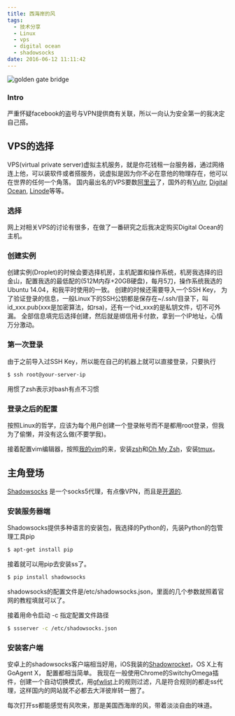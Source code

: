 ```yaml
---
title: 西海岸的风
tags:
  - 技术分享
  - Linux
  - vps
  - digital ocean
  - shadowsocks
date: 2016-06-12 11:11:42
---
```



![golden gate bridge](/images/breeze-from-west-coast/golden_gate_bridge.jpg "Golden Gate Bridge")

### Intro
严重怀疑facebook的盗号与VPN提供商有关联，所以一向认为安全第一的我决定自己搭。

## VPS的选择

VPS(virtual private server)虚拟主机服务，就是你花钱租一台服务器，通过网络连上他，可以装软件或者搭服务，说虚拟是因为你不必在意他的物理存在，他可以在世界的任何一个角落。
国内最出名的VPS要数[阿里云](https://www.aliyun.com/)了，国外的有[Vultr](https://www.vultr.com/), [Digital Ocean](https://www.digitalocean.com/), [Linode](https://www.linode.com/)等等。

### 选择

网上对相关VPS的讨论有很多，在做了一番研究之后我决定购买Digital Ocean的主机。

### 创建实例

创建实例(Droplet)的时候会要选择机房，主机配置和操作系统，机房我选择的旧金山，配置我选的最低配的(512M内存+20GB硬盘)，每月5刀，操作系统我选的Ubuntu 14.04，和我平时使用的一致。
创建的时候还需要导入一个SSH Key， 为了验证登录的信息，一般Linux下的SSH公钥都是保存在~/.ssh/目录下，叫id_xxx.pub(xxx是加密算法，如rsa)，还有一个id_xxx的是私钥文件，切不可外漏。
全部信息填完后选择创建，然后就是绑信用卡付款，拿到一个IP地址，心情万分激动。


### 第一次登录

由于之前导入过SSH Key，所以能在自己的机器上就可以直接登录，只要执行

``` bash
$ ssh root@your-server-ip
```
用惯了zsh表示对bash有点不习惯

### 登录之后的配置

按照Linux的哲学，应该为每个用户创建一个登录帐号而不是都用root登录，但我为了偷懒，并没有这么做(不要学我)。

接着配置vim编辑器，按照[我的vim](https://github.com/cold-coder/vim)的来，安装[zsh](http://www.zsh.org/)和[Oh My Zsh](https://github.com/robbyrussell/oh-my-zsh)，安装[tmux](https://tmux.github.io/)。


## 主角登场

[Shadowsocks](https://shadowsocks.org/en/index.html) 是一个socks5代理，有点像VPN，而且是[开源的](https://github.com/shadowsocks).

### 安装服务器端
Shadowsocks提供多种语言的安装包，我选择的Python的，先装Python的包管理工具pip

``` bash
$ apt-get install pip
```
接着就可以用pip去安装ss了。

``` bash
$ pip install shadowsocks
```
shadowsocks的配置文件是/etc/shadowsocks.json，里面的几个参数就照着官网的教程填就可以了。

接着用命令启动 -c 指定配置文件路径
``` bash
$ ssserver -c /etc/shadowsocks.json
```

### 安装客户端
安卓上的shadowsocks客户端相当好用，iOS我装的[Shadowrocket](https://itunes.apple.com/us/app/shadowrocket/id932747118?mt=8)，OS X上有GoAgent X， 配置都相当简单。
我现在一般使用Chrome的SwitchyOmega插件，创建一个自动切换模式，用[gfwlist](https://github.com/gfwlist/gfwlist)上的规则过滤，凡是符合规则的都走ss代理，这样国内的网站就不必都去大洋彼岸转一圈了。

每次打开ss都能感觉有风吹来，那是美国西海岸的风，带着淡淡自由的味道。